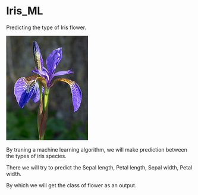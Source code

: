 # Iris_ML
Predicting the type of Iris flower.

![Iris_Flower](https://github.com/SamarthGautam/Iris_ML/blob/main/Iris.jpg)

By traning a machine learning algorithm, we will make prediction between the types of iris species.

There we will try to predict the Sepal length, Petal length, Sepal width, Petal width.

By which we will get the class of flower as an output.
